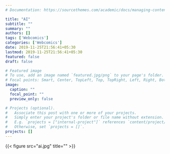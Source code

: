 ```yaml
---
# Documentation: https://sourcethemes.com/academic/docs/managing-content/

title: "AI"
subtitle: ""
summary: ""
authors: []
tags: ['Webcomics']
categories: ['Webcomics']
date: 2019-11-25T21:56:41+05:30
lastmod: 2019-11-25T21:56:41+05:30
featured: false
draft: false

# Featured image
# To use, add an image named `featured.jpg/png` to your page's folder.
# Focal points: Smart, Center, TopLeft, Top, TopRight, Left, Right, BottomLeft, Bottom, BottomRight.
image:
  caption: ""
  focal_point: ""
  preview_only: false

# Projects (optional).
#   Associate this post with one or more of your projects.
#   Simply enter your project's folder or file name without extension.
#   E.g. `projects = ["internal-project"]` references `content/project/deep-learning/index.md`.
#   Otherwise, set `projects = []`.
projects: []
---
```



{{< figure src="ai.jpg" title="" >}}

